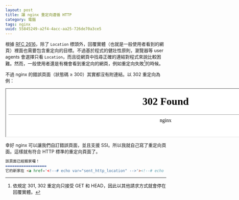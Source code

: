 ```yaml
---
layout: post
title: 讓 nginx 重定向遵循 HTTP
category: 電腦
tags: nginx
uuid: 55845249-a2f4-4acc-aa25-726de70a3ce5
---
```

根據 [RFC 2616][rfc]，除了 `Location`
標頭外，回覆實體（也就是一般使用者看到的網頁）裡面也需要包含重定向的目標。不過基於程式的健壯性原則，瀏覽器等
<span lang="en">user agents</span> 會選擇只看
`Location`，而且從網頁中找尋正確的連結對程式來說比較困難。然而，一般使用者還是有機會看到重定向的網頁，例如重定向失敗[^1]的時候。

不過 nginx 的錯誤頁面（狀態碼 ≥ 300）其實都沒有附連結。以 302 重定向為例：

<iframe width="1000" srcdoc='<html>
<head><title>302 Found</title></head>
<body bgcolor="white">
<center><h1>302 Found</h1></center>
<hr><center>nginx</center>
</body>
</html>'></iframe>

幸好 nginx 可以讓我們自訂錯誤頁面，並且支援 SSI。所以我就自己寫了重定向頁面。這樣就有符合
HTTP 標準的重定向頁面了。

```md
該頁面已經搬家囉！
==================
它的新家在 <a href='<!--# echo var="sent_http_location" -->'><!--# echo var="sent_http_location" --></a>。
```

[^1]: 依規定 301, 302 重定向只接受 GET 和 HEAD，因此以其他請求方式就會停在回覆實體。

[rfc]: https://www.w3.org/Protocols/rfc2616/rfc2616-sec10.html#sec10.3
